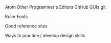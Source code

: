 Atom
Other Programmer's Editors
GitHub GUIs
git

Kuler
Fonts

Good reference sites

Ways to practice / develop design skills
